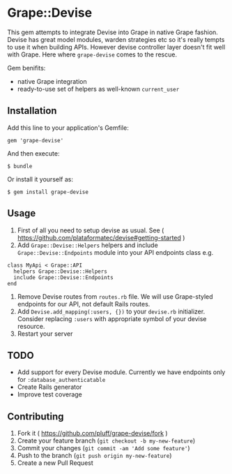 # Grape::Devise

This gem attempts to integrate Devise into Grape in native Grape fashion.
Devise has great model modules, warden strategies etc so it's really tempts to use it when building APIs.
However devise controller layer doesn't fit well with Grape. Here where `grape-devise` comes to the rescue.

Gem benifits:

* native Grape integration
* ready-to-use set of helpers as well-known `current_user`

## Installation

Add this line to your application's Gemfile:

    gem 'grape-devise'

And then execute:

    $ bundle

Or install it yourself as:

    $ gem install grape-devise

## Usage

1. First of all you need to setup devise as usual. See ( https://github.com/plataformatec/devise#getting-started )
1. Add `Grape::Devise::Helpers` helpers and include `Grape::Devise::Endpoints` module into your API endpoints class e.g.

  ```
  class MyApi < Grape::API
    helpers Grape::Devise::Helpers
    include Grape::Devise::Endpoints
  end
  ```
  
1. Remove Devise routes from `routes.rb` file. We will use Grape-styled endpoints for our API, not default Rails routes.
1. Add `Devise.add_mapping(:users, {})` to your `devise.rb` initializer. Consider replacing `:users` with appropriate symbol of your devise resource.
1. Restart your server
 
## TODO

* Add support for every Devise module. Currently we have endpoints only for `:database_authenticatable`
* Create Rails generator
* Improve test coverage

## Contributing

1. Fork it ( https://github.com/pluff/grape-devise/fork )
2. Create your feature branch (`git checkout -b my-new-feature`)
3. Commit your changes (`git commit -am 'Add some feature'`)
4. Push to the branch (`git push origin my-new-feature`)
5. Create a new Pull Request
